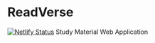 # ReadVerse

[![Netlify Status](https://api.netlify.com/api/v1/badges/8fb49823-75ec-4391-9cba-cfd566799d9f/deploy-status)](https://app.netlify.com/sites/sp-readverse/deploys)
Study Material Web Application
